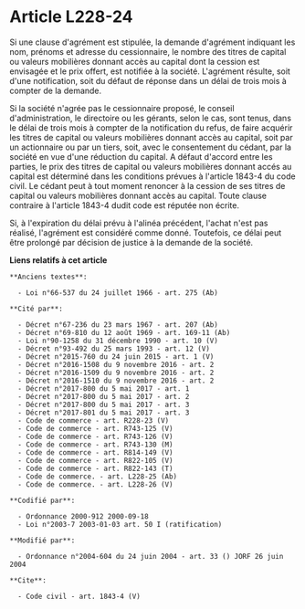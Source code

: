 # Article L228-24

Si une clause d'agrément est stipulée, la demande d'agrément indiquant les nom, prénoms et adresse du cessionnaire, le nombre
des titres de capital ou valeurs mobilières donnant accès au capital dont la cession est envisagée et le prix offert, est
notifiée à la société. L'agrément résulte, soit d'une notification, soit du défaut de réponse dans un délai de trois mois à
compter de la demande.

Si la société n'agrée pas le cessionnaire proposé, le conseil d'administration, le directoire ou les gérants, selon le cas,
sont tenus, dans le délai de trois mois à compter de la notification du refus, de faire acquérir les titres de capital ou
valeurs mobilières donnant accès au capital, soit par un actionnaire ou par un tiers, soit, avec le consentement du cédant,
par la société en vue d'une réduction du capital. A défaut d'accord entre les parties, le prix des titres de capital ou
valeurs mobilières donnant accés au capital est déterminé dans les conditions prévues à l'article 1843-4 du code civil. Le
cédant peut à tout moment renoncer à la cession de ses titres de capital ou valeurs mobilières donnant accès au capital.
Toute clause contraire à l'article 1843-4 dudit code est réputée non écrite.

Si, à l'expiration du délai prévu à l'alinéa précédent, l'achat n'est pas réalisé, l'agrément est considéré comme donné.
Toutefois, ce délai peut être prolongé par décision de justice à la demande de la société.

**Liens relatifs à cet article**

	**Anciens textes**:

	  - Loi n°66-537 du 24 juillet 1966 - art. 275 (Ab)

	**Cité par**:

	  - Décret n°67-236 du 23 mars 1967 - art. 207 (Ab)
	  - Décret n°69-810 du 12 août 1969 - art. 169-11 (Ab)
	  - Loi n°90-1258 du 31 décembre 1990 - art. 10 (V)
	  - Décret n°93-492 du 25 mars 1993 - art. 12 (V)
	  - Décret n°2015-760 du 24 juin 2015 - art. 1 (V)
	  - Décret n°2016-1508 du 9 novembre 2016 - art. 2
	  - Décret n°2016-1509 du 9 novembre 2016 - art. 2
	  - Décret n°2016-1510 du 9 novembre 2016 - art. 2
	  - Décret n°2017-800 du 5 mai 2017 - art. 1
	  - Décret n°2017-800 du 5 mai 2017 - art. 2
	  - Décret n°2017-800 du 5 mai 2017 - art. 3
	  - Décret n°2017-801 du 5 mai 2017 - art. 3
	  - Code de commerce - art. R228-23 (V)
	  - Code de commerce - art. R743-125 (V)
	  - Code de commerce - art. R743-126 (V)
	  - Code de commerce - art. R743-130 (M)
	  - Code de commerce - art. R814-149 (V)
	  - Code de commerce - art. R822-105 (V)
	  - Code de commerce - art. R822-143 (T)
	  - Code de commerce. - art. L228-25 (Ab)
	  - Code de commerce. - art. L228-26 (V)

	**Codifié par**:

	  - Ordonnance 2000-912 2000-09-18
	  - Loi n°2003-7 2003-01-03 art. 50 I (ratification)

	**Modifié par**:

	  - Ordonnance n°2004-604 du 24 juin 2004 - art. 33 () JORF 26 juin 2004

	**Cite**:

	  - Code civil - art. 1843-4 (V)
